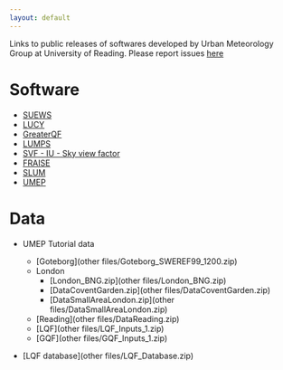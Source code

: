 ```yaml
---
layout: default
---
```


Links to public releases of softwares developed by Urban Meteorology Group at University of Reading.
Please report issues [here](https://github.com/Urban-Meteorology-Reading/Urban-Meteorology-Reading.github.io/issues)

# Software

-   [SUEWS](SUEWS)
-   [LUCY](LUCY)
-   [GreaterQF](GreaterQF)
-   [LUMPS](LUMPS)
-   [SVF - IU - Sky view factor](SVF)
-   [FRAISE](FRAISE)
-   [SLUM](SLUM)
-   [UMEP](https://umep-docs.readthedocs.io/en/latest/)

# Data

-   UMEP Tutorial data
    - [Goteborg](other files/Goteborg_SWEREF99_1200.zip)
    - London
        - [London_BNG.zip](other files/London_BNG.zip)
        - [DataCoventGarden.zip](other files/DataCoventGarden.zip)
        - [DataSmallAreaLondon.zip](other files/DataSmallAreaLondon.zip)
    - [Reading](other files/DataReading.zip)
    - [LQF](other files/LQF_Inputs_1.zip)
    - [GQF](other files/GQF_Inputs_1.zip)

-   [LQF database](other files/LQF_Database.zip)


